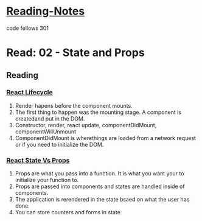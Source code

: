 # [Reading-Notes](https://alsosteve.github.io/reading-notes/)
code fellows 301

# Read: 02 - State and Props

## Reading

### [React Lifecycle](https://medium.com/@joshuablankenshipnola/react-component-lifecycle-events-cb77e670a093)
1. Render hapens before the component mounts.
2. The first thing to happen was the mounting stage. A component is createdand put in the DOM.
3. Constructor, render, react update, componentDidMount, componentWillUnmount
4. ComponentDidMount is wherethings are loaded from a network request or if you need to initialize the DOM.

### [React State Vs Props](https://www.youtube.com/watch?v=IYvD9oBCuJI)
1. Props are what you pass into a function. It is what you want your to initialize your function to.
2. Props are passed into components and states are handled inside of components.
3. The application is rerendered in the state bsaed on what the user has done.
4. You can store counters and forms in state.